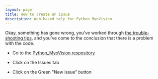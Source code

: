 ```yaml
---
layout: page
title: How to create an issue
description: Web-based help for Python_MyoVision
---
```


Okay, something has gone wrong, you've worked through [the trouble-shooting tips](../things-you-should-check-first/things-you-should-check-first.html), and you've come to the conclusion that there is a problem with the code.

+ Go to the [Python_MyoVision respository](https://github.com/Campbell-Muscle-Lab/Python_MyoVision)

+ Click on the Issues tab

+ Click on the Green "New issue" button
